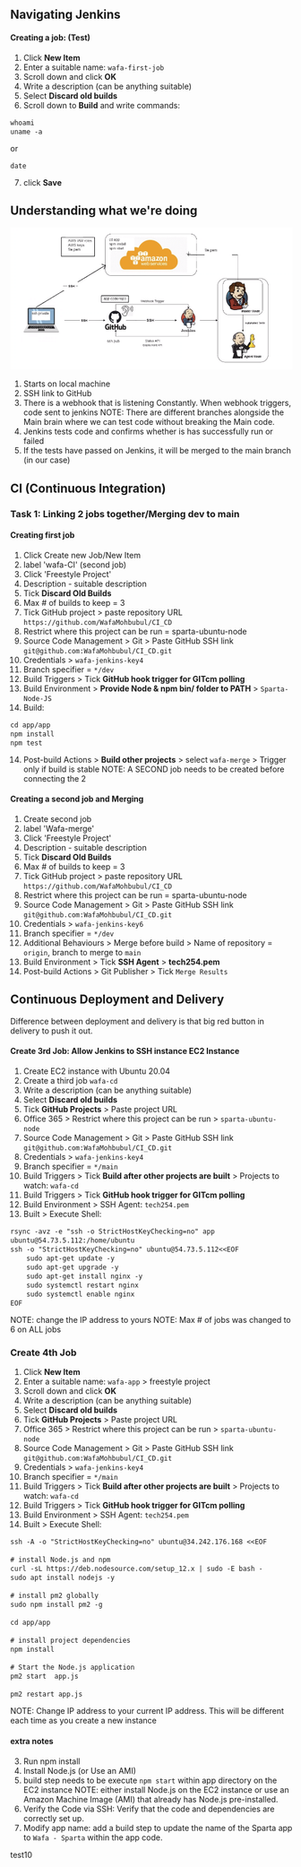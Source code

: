 ## Navigating Jenkins

#### Creating a job: (Test)
1. Click **New Item**
2. Enter a suitable name: `wafa-first-job`
3. Scroll down and click **OK**
4. Write a description (can be anything suitable)
5. Select **Discard old builds**
6. Scroll down to **Build** and write commands:
```commandline
whoami
uname -a
```
or
```commandline
date
```
7. click **Save**

## Understanding what we're doing
![](diagram.png)
1. Starts on local machine
2. SSH link to GitHub
3. There is a webhook that is listening Constantly. When webhook triggers, code sent to jenkins
NOTE: There are different branches alongside the Main brain where we can test code without breaking the Main code.
5. Jenkins tests code and confirms whether is has successfully run or failed
6. If the tests have passed on Jenkins, it will be merged to the main branch (in our case)

## CI (Continuous Integration)
### Task 1: Linking 2 jobs together/Merging dev to main

#### Creating first job
1. Click Create new Job/New Item 
2. label 'wafa-CI' (second job)
3. Click 'Freestyle Project'
4. Description - suitable description
5. Tick **Discard Old Builds**
6. Max # of builds to keep = 3
7. Tick GitHub project > paste repository URL `https://github.com/WafaMohbubul/CI_CD`
7. Restrict where this project can be run = sparta-ubuntu-node 
8. Source Code Management > Git > Paste GitHub SSH link `git@github.com:WafaMohbubul/CI_CD.git`
9. Credentials > `wafa-jenkins-key4`
10. Branch specifier = `*/dev`
11. Build Triggers > Tick **GitHub hook trigger for GITcm polling**
12. Build Environment > **Provide Node & npm bin/ folder to PATH** > `Sparta-Node-JS`
13. Build:
```commandline
cd app/app
npm install
npm test
```
14. Post-build Actions > **Build other projects** > select `wafa-merge` > Trigger only if build is stable 
NOTE: A SECOND job needs to be created before connecting the 2

#### Creating a second job and Merging
1. Create second job
2. label 'Wafa-merge'
3. Click 'Freestyle Project'
4. Description - suitable description
5. Tick **Discard Old Builds**
6. Max # of builds to keep = 3
7. Tick GitHub project > paste repository URL `https://github.com/WafaMohbubul/CI_CD`
7. Restrict where this project can be run = sparta-ubuntu-node 
8. Source Code Management > Git > Paste GitHub SSH link `git@github.com:WafaMohbubul/CI_CD.git`
9. Credentials > `wafa-jenkins-key6`
10. Branch specifier = `*/dev`
11. Additional Behaviours > Merge before build > Name of repository = `origin`, branch to merge to `main`
12. Build Environment > Tick **SSH Agent** > **tech254.pem**
13. Post-build Actions > Git Publisher > Tick `Merge Results`

## Continuous Deployment and Delivery
Difference between deployment and delivery is that big red button in delivery to push it out. 

#### Create 3rd Job: Allow Jenkins to SSH instance EC2 Instance
1. Create EC2 instance with Ubuntu 20.04 
2. Create a third job `wafa-cd`
3. Write a description (can be anything suitable)
4. Select **Discard old builds**
5. Tick **GitHub Projects** > Paste project URL
6. Office 365 > Restrict where this project can be run > `sparta-ubuntu-node`
7. Source Code Management > Git > Paste GitHub SSH link `git@github.com:WafaMohbubul/CI_CD.git`
9. Credentials > `wafa-jenkins-key4`
10. Branch specifier = `*/main`
11. Build Triggers > Tick **Build after other projects are built** > Projects to watch: `wafa-cd`
11. Build Triggers > Tick **GitHub hook trigger for GITcm polling**
12. Build Environment > SSH Agent: `tech254.pem`
13. Built  > Execute Shell:
```commandline
rsync -avz -e "ssh -o StrictHostKeyChecking=no" app ubuntu@54.73.5.112:/home/ubuntu
ssh -o "StrictHostKeyChecking=no" ubuntu@54.73.5.112<<EOF
	sudo apt-get update -y
	sudo apt-get upgrade -y
	sudo apt-get install nginx -y
	sudo systemctl restart nginx
	sudo systemctl enable nginx
EOF
```
NOTE: change the IP address to yours 
NOTE: Max # of jobs was changed to 6 on ALL jobs

### Create 4th Job
1. Click **New Item**
2. Enter a suitable name: `wafa-app` > freestyle project
3. Scroll down and click **OK**
4. Write a description (can be anything suitable)
5. Select **Discard old builds**
6. Tick **GitHub Projects** > Paste project URL
6. Office 365 > Restrict where this project can be run > `sparta-ubuntu-node`
7. Source Code Management > Git > Paste GitHub SSH link `git@github.com:WafaMohbubul/CI_CD.git`
9. Credentials > `wafa-jenkins-key4`
10. Branch specifier = `*/main`
11. Build Triggers > Tick **Build after other projects are built** > Projects to watch: `wafa-cd`
11. Build Triggers > Tick **GitHub hook trigger for GITcm polling**
12. Build Environment > SSH Agent: `tech254.pem`
13. Built  > Execute Shell:
```commandline
ssh -A -o "StrictHostKeyChecking=no" ubuntu@34.242.176.168 <<EOF

# install Node.js and npm
curl -sL https://deb.nodesource.com/setup_12.x | sudo -E bash -
sudo apt install nodejs -y

# install pm2 globally
sudo npm install pm2 -g

cd app/app

# install project dependencies
npm install

# Start the Node.js application
pm2 start  app.js

pm2 restart app.js
```
NOTE: Change IP address to your current IP address. This will be different each time as you create a new instance


#### extra notes
3. Run npm install 
4. Install Node.js (or Use an AMI)
5. build step needs to be execute `npm start` within  app directory on the EC2 instance
NOTE: either install Node.js on the EC2 instance or use an Amazon Machine Image (AMI) that already has Node.js pre-installed.
7. Verify the Code via SSH: Verify that the code and dependencies are correctly set up.
11. Modify app name: add a build step to update the name of the Sparta app to `Wafa - Sparta` within the app code.


test10